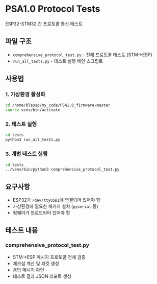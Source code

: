 # PSA1.0 Protocol Tests

ESP32-STM32 간 프로토콜 통신 테스트

## 파일 구조

- `comprehensive_protocol_test.py` - 전체 프로토콜 테스트 (STM→ESP)
- `run_all_tests.py` - 테스트 실행 메인 스크립트

## 사용법

### 1. 가상환경 활성화
```bash
cd /home/blessp/my_code/PSA1.0_firmware-master
source venv/bin/activate
```

### 2. 테스트 실행
```bash
cd tests
python3 run_all_tests.py
```

### 3. 개별 테스트 실행
```bash
cd tests
../venv/bin/python3 comprehensive_protocol_test.py
```

## 요구사항

- ESP32가 `/dev/ttyUSB1`에 연결되어 있어야 함
- 가상환경에 필요한 패키지 설치 (`pyserial` 등)
- 펌웨어가 업로드되어 있어야 함

## 테스트 내용

### comprehensive_protocol_test.py
- STM→ESP 메시지 프로토콜 전체 검증
- 체크섬 계산 및 패킷 생성
- 응답 메시지 확인
- 테스트 결과 JSON 리포트 생성